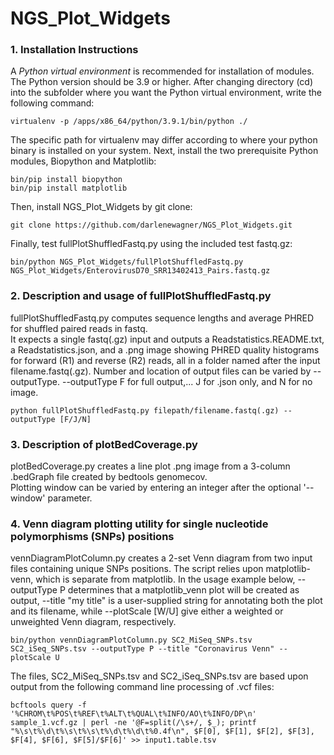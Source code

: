 # NGS_Plot_Widgets

### 1. Installation Instructions
A <i>Python virtual environment</i> is recommended for installation of modules. The Python version should be 3.9 or higher.
After changing directory (cd) into the subfolder where you want the Python virtual environment, write the following command:

```virtualenv -p /apps/x86_64/python/3.9.1/bin/python ./```

The specific path for virtualenv may differ according to where your python binary is installed on your system.
Next, install the two prerequisite Python modules, Biopython and Matplotlib:

```bin/pip install biopython```<br/>
```bin/pip install matplotlib```

Then, install NGS_Plot_Widgets by git clone:

```git clone https://github.com/darlenewagner/NGS_Plot_Widgets.git```

Finally, test fullPlotShuffledFastq.py using the included test fastq.gz:

```bin/python NGS_Plot_Widgets/fullPlotShuffledFastq.py NGS_Plot_Widgets/EnterovirusD70_SRR13402413_Pairs.fastq.gz```

### 2. Description and usage of fullPlotShuffledFastq.py
fullPlotShuffledFastq.py computes sequence lengths and average PHRED for shuffled paired reads in fastq.  
It expects a single fastq(.gz) input and outputs a Readstatistics.README.txt, a Readstatistics.json, and 
a .png image showing PHRED quality histograms for forward (R1) and reverse (R2) reads, all in a folder
named after the input filename.fastq(.gz).  Number and location of output files can be varied by --outputType.
--outputType F for full output,... J for .json only, and N for no image.

```python fullPlotShuffledFastq.py filepath/filename.fastq(.gz) --outputType [F/J/N]```

### 3. Description of plotBedCoverage.py
plotBedCoverage.py creates a line plot .png image from a 3-column .bedGraph file created by bedtools genomecov.  
Plotting window can be varied by entering an integer after the optional '--window' parameter.

### 4. Venn diagram plotting utility for single nucleotide polymorphisms (SNPs) positions

vennDiagramPlotColumn.py creates a 2-set Venn diagram from two input files containing unique SNPs positions.  The script 
relies upon matplotlib-venn, which is separate from matplotlib.  In the usage example below, --outputType P determines that 
a matplotlib_venn plot will be created as output, --title "my title" is a user-supplied string for annotating both the plot and its 
filename, while --plotScale [W/U] give either a weighted or unweighted Venn diagram, respectively.

```bin/python vennDiagramPlotColumn.py SC2_MiSeq_SNPs.tsv SC2_iSeq_SNPs.tsv --outputType P --title "Coronavirus Venn" --plotScale U```

The files, SC2_MiSeq_SNPs.tsv and SC2_iSeq_SNPs.tsv are based upon output from the following command line processing of .vcf files:

```bcftools query -f '%CHROM\t%POS\t%REF\t%ALT\t%QUAL\t%INFO/AO\t%INFO/DP\n' sample_1.vcf.gz | perl -ne '@F=split(/\s+/, $_); printf "%\s\t%\d\t%\s\t%\s\t%\d\t%\d\t%0.4f\n", $F[0], $F[1], $F[2], $F[3], $F[4], $F[6], $F[5]/$F[6]' >> input1.table.tsv```
